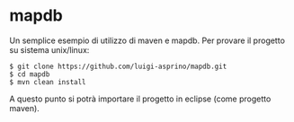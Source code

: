 # mapdb
Un semplice esempio di utilizzo di maven e mapdb.
Per provare il progetto su sistema unix/linux:
```
$ git clone https://github.com/luigi-asprino/mapdb.git
$ cd mapdb
$ mvn clean install
```
A questo punto si potrà importare il progetto in eclipse (come progetto maven).
